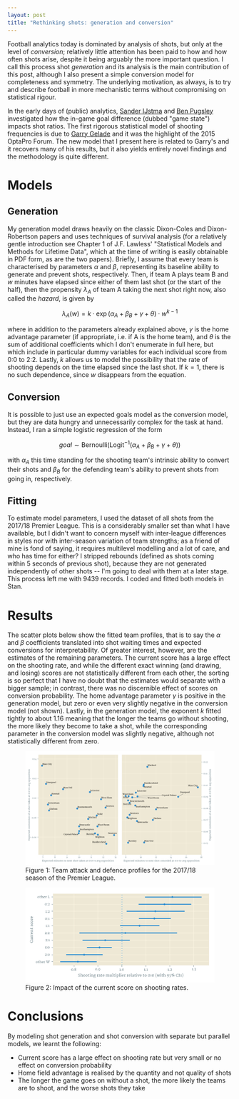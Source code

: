 ```yaml
---
layout: post
title: "Rethinking shots: generation and conversion"
---
```


Football analytics today is dominated by analysis of shots, but only
at the level of _conversion_; relatively little attention has been
paid to how and how often shots arise, despite it being arguably the 
more important question. I call this process shot _generation_ and its 
analysis is the main contribution of this post, although I also present a simple
conversion model for completeness and symmetry. The underlying
motivation, as always, is to try and describe football in more
mechanistic terms without compromising on statistical rigour.

In the early days of (public) analytics, 
[Sander IJstma](http://11tegen11.net/2013/03/16/the-next-step-in-football-analytics-game-states/)
and [Ben Pugsley](https://statsbomb.com/2013/12/score-effects/)
investigated how the in-game goal difference (dubbed "game state") impacts
shot ratios. The first rigorous statistical model of shooting frequencies
is due to [Garry Gelade](http://business-analytic.co.uk/blog/goals-change-games-the-effect-of-game-state-on-attack-intensity/)
and it was the highlight of the 2015 OptaPro Forum. The new model that I present here is
related to Garry's and it recovers many of his results, but it also
yields entirely novel findings and the methodology is quite different.

# Models

## Generation

My generation model draws heavily on the classic Dixon-Coles and
Dixon-Robertson papers and uses techniques of survival analysis (for a
relatively gentle introduction see Chapter 1 of J.F. Lawless'
"Statistical Models and Methods for Lifetime Data", which at the time
of writing is easily obtainable in PDF form, as are the two
papers). Briefly, I assume that every team is characterised by
parameters $\alpha$ and $\beta$, representing its baseline ability to
generate and prevent shots, respectively. Then, if team A plays team B
and $w$ minutes have elapsed since either of them last shot (or the
start of the half), then the propensity $\lambda_A$ of team A taking
the next shot right now, also called the _hazard_, is given by

$$
\lambda_A(w) = k\cdot \exp(\alpha_A + \beta_B + \gamma + \theta)\cdot w^{k-1}
$$

where in addition to the parameters already explained above, $\gamma$ is the
home advantage parameter (if appropriate, i.e. if A is the home team), and
$\theta$ is the sum of additional coefficients which I don't enumerate in full
here, but which include in particular dummy variables for each individual score
from 0:0 to 2:2. Lastly, $k$ allows us to model the possibility that the rate of
shooting depends on the time elapsed since the last shot. If $k=1$, there is no such
dependence, since $w$ disappears from the equation.

## Conversion

It is possible to just use an expected goals model as the conversion
model, but they are data hungry and unnecessarily complex for the task at hand.
Instead, I ran a simple logistic regression of the form

$$
\textit{goal} \sim \textrm{Bernoulli}(\textrm{Logit}^{-1}(\alpha_A + \beta_B + \gamma + \theta))
$$

with $\alpha_A$ this time standing for the shooting team's intrinsic
ability to convert their shots and $\beta_B$ for the defending team's
ability to prevent shots from going in, respectively.

## Fitting

To estimate model parameters, I used the dataset of all shots from the
2017/18 Premier League. This is a considerably smaller set than what I
have available, but I didn't want to concern myself with inter-league
differences in styles nor with inter-season variation of team
strengths; as a friend of mine is fond of saying, it requires multilevel modelling and 
a lot of care, and who has time for either? I stripped rebounds (defined as 
shots coming within 5 seconds of previous shot), because they are not generated
independently of other shots -- I'm going to deal with them at a later
stage. This process left me with 9439 records. I coded and fitted both
models in Stan.

# Results

The scatter plots below show the fitted team profiles, that is to say the
$\alpha$ and $\beta$ coefficients translated into shot waiting times and
expected conversions for interpretability. Of greater interest, however, are the
estimates of the remaining parameters. The current score has a large effect on
the shooting rate, and while the different exact winning (and drawing, and
losing) scores are not statistically different from each other, the sorting is
so perfect that I have no doubt that the estimates would separate with a bigger
sample; in contrast, there was no discernible effect of scores on conversion
probability. The home advantage parameter $\gamma$ is positive in the generation
model, but zero or even very slightly negative in the conversion model (not
shown). Lastly, in the generation model, the exponent $k$ fitted tightly to
about 1.16 meaning that the longer the teams go without shooting, the more
likely they become to take a shot, while the corresponding parameter in the 
conversion model was slightly negative, although not statistically different from zero.

<figure>
  <img src="assets/figures/shotgen_scatter.png" />
  <figcaption>
    Figure 1: Team attack and defence profiles for the 2017/18 season of the Premier League.
  </figcaption>
</figure>

<figure>
  <img src="assets/figures/shotgen_scores.png" />
  <figcaption>
    Figure 2: Impact of the current score on shooting rates.
  </figcaption>
</figure>

# Conclusions

By modeling shot generation and shot conversion with separate but parallel models, 
we learnt the following:

* Current score has a large effect on shooting rate but very small or no effect on conversion probability
* Home field advantage is realised by the quantity and not quality of shots
* The longer the game goes on without a shot, the more likely the teams are to shoot, and the worse shots they take
